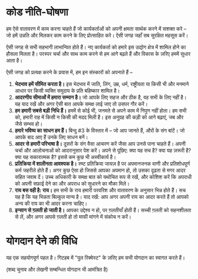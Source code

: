 ﻿कोड नीति-घोषणा
========

हम ऐसे वातावरण में काम करना चाहते हैं जो कार्यकर्ताओं को अपनी क्षमता सार्थक करने में सशक्त करे – जो हमें उन्नति और मिलकर काम करने के लिए प्रोत्साहित करे। ऐसी जगह जहाँ सब सुरक्षित महसूस करें।

ऐसी जगह से सभी सहभागी लाभान्वित होते हैं। नए कार्यकर्ता को हमारे इस उद्योग क्षेत्र में शामिल होने का हौसला मिलता है। परस्पर चर्चा और साथ काम करने से हम आगे बढ़ते हैं और विकास के ज़रिए हममें सुधार आता है।

ऐसी जगह को प्रत्यक्ष करने के प्रयास में, हम इन संस्कारों को अपनाते हैं –

1. **भेदभाव हमें सीमित करता है।** इस भेदभाव में जाति, लिंग, उम्र, धर्म, राष्ट्रीयता या किसी भी और मनमाने आधार पर किसी व्यक्ति समुदाय के प्रति बहिष्कार शामिल है।
2. **आदरणीय सीमाओं में हमारा सम्मान है।** जो आपके लिए सहज और ठीक है, वह सभी के लिए नहीं है। यह याद रखें और अगर ऐसी बात आपके समक्ष लाई जाए तो उसपर गौर करें।
3. **हम हमारी सबसे बड़ी निधि हैं।** हममें से कोई भी, जनमते से अपने काम में निपुण नहीं होता। हम सभी को, हमारी राह में किसी न किसी की मदद मिली है। इस अनुग्रह की कड़ी को आगे बढ़ाएं, जब और जैसे सम्भव हो।
4. **हमारे भविष्य का साधन हम हैं।** बिन्दु  #3 के विस्तार में – जो आप जानते हैं, औरों के संग बांटें। जो आपके बाद आए हैं उनके लिए साधन बनें।
5. **आदर से हमारी परिभाषा है।** दूसरों के संग वैसा आचरण करें जैसा आप उनसे पाना चाहते हैं। अपनी चर्चा और आलोचनाओं को आदरानुसार पेश करें। अपने से पूछिए: क्या यह सच है? क्या यह ज़रूरी है? क्या यह सकारात्मक है? इससे कम कुछ भी अस्वीकार्य है।
6. **प्रतिक्रिया में शालीनता आवश्यक है।** रुष्ट प्रतिक्रिया जायज़ है पर अपमानजनक वाणी और प्रतिशोधपूर्ण कर्म जहरीले होते हैं। अगर कुछ ऐसा हो जिससे आपका अपमान हो, तो उसका दृढ़ता से मगर आदर सहित जवाब दें। उच्च अधिकारी के समक्ष बात को यथोचित रूप से रखें, और कोशिश करें कि अपराधी को अपनी सफ़ाई देने का और अपराध को सुधारने का मौका मिले।
7. **राय बस वही है: राय।** हम सभी के राय हमारी परवरिश और वातावरण के अनुसार भिन्न होते हैं। सच यह है कि यह भिन्नता बिल्कुल मान्य है। याद रखें: आप अगर अपनी राय का आदर करते हैं तो आपको अन्य की राय का भी आदर करना चाहिए।
8. **इन्सान से ग़लती हो जाती है।** आपका उद्देश्य न हो, पर ग़लतीयाँ होती हैं। सच्ची ग़लती को सहनशीलता से लें, और अगर आपसे ग़लती हो तो माफी मांगने में संकोच न करें।

योगदान देने की विधि
===========

यह एक सहयोगपूर्ण पहल है। गिटहब में "पुल रिक्वेस्ट" के ज़रिए हम सभी योगदान का स्वागत करते हैं। 

(शब्द चुनाव और लेखनी सम्बन्धित योगदान भी आमंत्रित है)